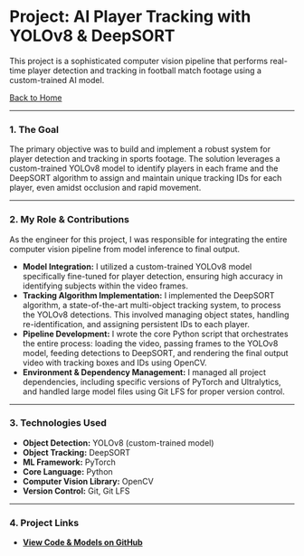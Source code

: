 # Project: AI Player Tracking with YOLOv8 & DeepSORT

This project is a sophisticated computer vision pipeline that performs real-time player detection and tracking in football match footage using a custom-trained AI model.

[Back to Home](./index.md)

---

### 1. The Goal
The primary objective was to build and implement a robust system for player detection and tracking in sports footage. The solution leverages a custom-trained YOLOv8 model to identify players in each frame and the DeepSORT algorithm to assign and maintain unique tracking IDs for each player, even amidst occlusion and rapid movement.

---

### 2. My Role & Contributions
As the engineer for this project, I was responsible for integrating the entire computer vision pipeline from model inference to final output.

* **Model Integration:** I utilized a custom-trained YOLOv8 model specifically fine-tuned for player detection, ensuring high accuracy in identifying subjects within the video frames.
* **Tracking Algorithm Implementation:** I implemented the DeepSORT algorithm, a state-of-the-art multi-object tracking system, to process the YOLOv8 detections. This involved managing object states, handling re-identification, and assigning persistent IDs to each player.
* **Pipeline Development:** I wrote the core Python script that orchestrates the entire process: loading the video, passing frames to the YOLOv8 model, feeding detections to DeepSORT, and rendering the final output video with tracking boxes and IDs using OpenCV.
* **Environment & Dependency Management:** I managed all project dependencies, including specific versions of PyTorch and Ultralytics, and handled large model files using Git LFS for proper version control.

---

### 3. Technologies Used
* **Object Detection:** YOLOv8 (custom-trained model)
* **Object Tracking:** DeepSORT
* **ML Framework:** PyTorch
* **Core Language:** Python
* **Computer Vision Library:** OpenCV
* **Version Control:** Git, Git LFS

---

### 4. Project Links
* [**View Code & Models on GitHub**](https://github.com/githubabhay2003/Player-Tracking)
